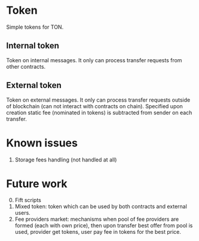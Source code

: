 # Token
Simple tokens for TON.
## Internal token
Token on internal messages. It only can process transfer requests from other contracts.
## External token
Token on external messages. It only can process transfer requests outside of blockchain (can not interact with contracts on chain). Specified upon creation static fee (nominated in tokens) is subtracted from sender on each transfer.

# Known issues
1. Storage fees handling (not handled at all)

# Future work
0. Fift scripts
1. Mixed token: token which can be used by both contracts and external users.
2. Fee providers market: mechanisms when pool of fee providers are formed (each with own price), then upon transfer best offer from pool is used, provider get tokens, user pay fee in tokens for the best price.

